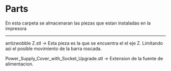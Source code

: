 # Parts
En esta carpeta se almacenaran las piezas que estan instaladas en la impresora
_________________________________________________________________________________________
 
 antizwobble Z.stl -> Esta pieza es la que se encuentra el el eje Z. Limitando asi
 el posible movimiento de la barra roscada.

Power_Supply_Cover_with_Socket_Upgrade.stl -> Extension de la fuente de alimentacion.
